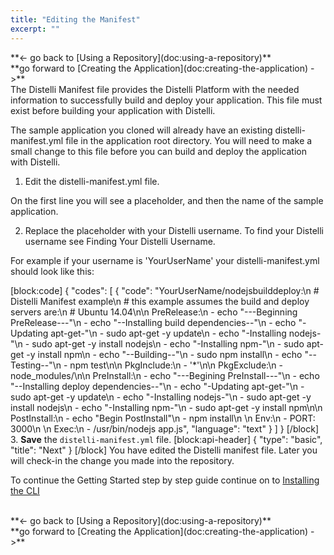 ```yaml
---
title: "Editing the Manifest"
excerpt: ""
---
```

<div><div style="float: left;">**<- go back to [Using a Repository](doc:using-a-repository)**</div><div style="float: right;">**go forward to [Creating the Application](doc:creating-the-application) ->**</div></div>
<br>

The Distelli Manifest file provides the Distelli Platform with the needed information to successfully build and deploy your application. This file must exist before building your application with Distelli.

The sample application you cloned will already have an existing distelli-manifest.yml file in the application root directory. You will need to make a small change to this file before you can build and deploy the application with Distelli.

1. Edit the distelli-manifest.yml file.

On the first line you will see a <username> placeholder, and then the name of the sample application.

2. Replace the <username> placeholder with your Distelli username. To find your Distelli username see Finding Your Distelli Username.

For example if your username is 'YourUserName' your distelli-manifest.yml should look like this:

[block:code]
{
  "codes": [
    {
      "code": "YourUserName/nodejsbuilddeploy:\n  # Distelli Manifest example\n  # this example assumes the build and deploy servers are:\n  # Ubuntu 14.04\n\n  PreRelease:\n    - echo \"---Beginning PreRelease---\"\n    - echo \"--Installing build dependencies--\"\n    - echo \"-Updating apt-get-\"\n    - sudo apt-get -y update\n    - echo \"-Installing nodejs-\"\n    - sudo apt-get -y install nodejs\n    - echo \"-Installing npm-\"\n    - sudo apt-get -y install npm\n    - echo \"--Building--\"\n    - sudo npm install\n    - echo \"--Testing--\"\n    - npm test\n\n  PkgInclude:\n    - '*'\n\n  PkgExclude:\n    - node_modules/\n\n  PreInstall:\n    - echo \"---Begining PreInstall---\"\n    - echo \"--Installing deploy dependencies--\"\n    - echo \"-Updating apt-get-\"\n    - sudo apt-get -y update\n    - echo \"-Installing nodejs-\"\n    - sudo apt-get -y install nodejs\n    - echo \"-Installing npm-\"\n    - sudo apt-get -y install npm\n\n  PostInstall:\n    - echo \"Begin PostInstall\"\n    - npm install\n    \n  Env:\n    - PORT: 3000\n    \n  Exec:\n    - /usr/bin/nodejs app.js",
      "language": "text"
    }
  ]
}
[/block]
3. **Save** the `distelli-manifest.yml` file.
[block:api-header]
{
  "type": "basic",
  "title": "Next"
}
[/block]
You have edited the Distelli manifest file. Later you will check-in the change you made into the repository.

To continue the Getting Started step by step guide continue on to [Installing the CLI](doc:installing-the-cli) 

<br>
<div><div style="float: left;">**<- go back to [Using a Repository](doc:using-a-repository)**</div><div style="float: right;">**go forward to [Creating the Application](doc:creating-the-application) ->**</div></div>